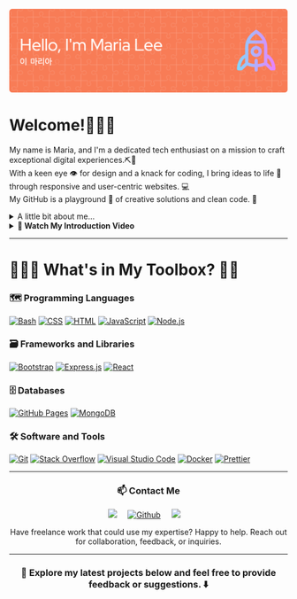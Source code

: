 <p align="center"><img alt="a black background with white text Hello, I am Maria Lee" src="header1.png"></p>


# Welcome!👩🏻‍💻

My name is Maria, and I'm a dedicated tech enthusiast on a mission to craft exceptional digital experiences.⛏🧱<br>
With a keen eye 👁️ for design and a knack for coding, I bring ideas to life 🌱 through responsive and user-centric websites. 💻<br>
My GitHub is a playground 🛝 of creative solutions and clean code. 🫧<br>

<details>  
<summary>A little bit about me...</summary><br>
<i>With a background as a Special Investigator holding top-secret clearance, I bring a disciplined and security-focused approach to web development.  As I transition into the dynamic world of web development, I get to merge my analytical prowess with a passion for coding.  I leverage my investigative skills to build robust and secure web applications, ensuring a seamless user experience while maintaining the highest standards of data protection.  My investigative background instills in me a meticulous attention to detail and a commitment to solving complex challenges.  My journey from investigations to web development reflects a seamless blend of precision, adaptability, and a relentless pursuit of excellence.
<br/>
<br/>  
🎯 My goal is to now apply these skills to create innovative and secure web solutions, aiming to enhance user experiences and contribute to the ever-evolving digital landscape.</i>
<br/>
<br/>
</details>

<details>
  <summary><strong>🎥 Watch My Introduction Video</strong></summary>

  [![Introduction Video](thumbnail_url_here)](youtube_video_url_here)

  Welcome to my GitHub profile! In this video, I introduce myself and share insights into my projects and interests. 🚀 Watch the video to get to know me better!

  <!-- Add any additional information or links here -->

</details>

---

# 👷🏻‍♀️ What's in My Toolbox? 🧰🔧

### 🗺 Programming Languages
<p>
    <a href="#"><img alt="Bash" src="https://img.shields.io/badge/Bash-121011.svg?logo=gnu-bash&logoColor=white"></a>
    <a href="#"><img alt="CSS" src="https://img.shields.io/badge/CSS-1572B6.svg?logo=css3&logoColor=white"></a>
    <a href="#"><img alt="HTML" src="https://img.shields.io/badge/HTML-E34F26.svg?logo=html5&logoColor=white"></a>
    <a href="#"><img alt="JavaScript" src="https://img.shields.io/badge/JavaScript-F7DF1E.svg?logo=javascript&logoColor=black"></a>
    <a href="#"><img alt="Node.js" src="https://img.shields.io/badge/Node.js-43853D.svg?logo=node.js&logoColor=white"></a>
</p>

### 🗃 Frameworks and Libraries
<p>
    <a href="#"><img alt="Bootstrap" src="https://img.shields.io/badge/Bootstrap-7952B3.svg?logo=bootstrap&logoColor=white"></a>
    <a href="#"><img alt="Express.js" src="https://img.shields.io/badge/Express.js-404d59.svg?logo=express&logoColor=white"></a>
    <a href="#"><img alt="React" src="https://img.shields.io/badge/React-20232a.svg?logo=react&logoColor=%2361DAFB"></a>
</p>

### 🗄️ Databases
<p>
    <a href="#"><img alt="GitHub Pages" src="https://img.shields.io/badge/GitHub%20Pages-327FC7.svg?logo=github&logoColor=white"></a>
    <a href="#"><img alt="MongoDB" src ="https://img.shields.io/badge/MongoDB-4ea94b.svg?logo=mongodb&logoColor=white"></a
</p>

### 🛠️ Software and Tools
<p>
    <a href="#"><img alt="Git" src="https://img.shields.io/badge/Git-F05033.svg?logo=git&logoColor=white"></a>
    <a href="#"><img alt="Stack Overflow" src="https://img.shields.io/badge/-Stack%20Overflow-FE7A16?logo=stack-overflow&logoColor=white"></a>
    <a href="#"><img alt="Visual Studio Code" src="https://img.shields.io/badge/Visual%20Studio%20Code-0078d7.svg?logo=visual-studio-code&logoColor=white"></a>
    <a href="#"><img alt="Docker" src="https://img.shields.io/badge/-Docker-46a2f1?style=flat-square&logo=docker&logoColor=white"></a>
    <a href="#"><img alt="Prettier" src="https://img.shields.io/badge/-Prettier-F7B93E?style=flat-square&logo=prettier&logoColor=white"></a>
</p>

---

<h3 align="center">📫 Contact Me</h3>
<p align="center">
  <a href="mailto:marialee0222@gmail.com?subject=Hello%20Maria,%20From%20Github"><img src="https://img.shields.io/badge/gmail-%23D14836.svg?&style=for-the-badge&logo=gmail&logoColor=white"/></a>&nbsp;&nbsp;&nbsp;&nbsp;
  <a href="https://github.com/marialee222" target="_blank"><img alt="Github" src="https://img.shields.io/badge/GitHub-%2312100E.svg?&style=for-the-badge&logo=Github&logoColor=white"/></a>&nbsp;&nbsp;&nbsp;&nbsp;
  <a target="_blank"href="https://www.linkedin.com/in/tomarialee/"><img src="https://img.shields.io/badge/linkedin-%230077B5.svg?&style=for-the-badge&logo=linkedin&logoColor=white"/></a>&nbsp;&nbsp;&nbsp;&nbsp;
</p>
<p align="center">Have freelance work that could use my expertise?  Happy to help.  Reach out for collaboration, feedback, or inquiries.</p>

---

<h3 align="center">🚀 Explore my latest projects below and feel free to provide feedback or suggestions. ⬇️</h3>
